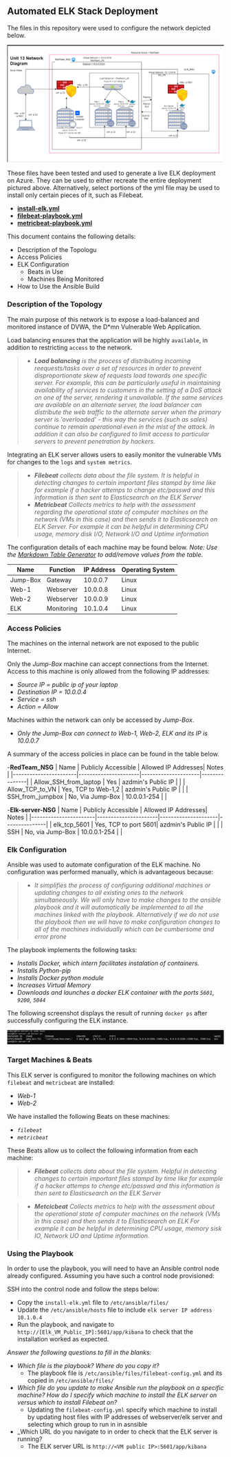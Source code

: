 ## Automated ELK Stack Deployment

The files in this repository were used to configure the network depicted below.

![Network Diagram](Diagrams/NWDIG.png)

These files have been tested and used to generate a live ELK deployment on Azure. They can be used to either recreate the entire deployment pictured above. Alternatively, select portions of the yml file may be used to install only certain pieces of it, such as Filebeat.

- **[install-elk.yml](Ansible/install-elk.yml)**
- **[filebeat-playbook.yml](Ansible/filebeat-playbook.yml)**
- **[metricbeat-playbook.yml](Ansible/metricbeat-playbook.yml)**

This document contains the following details:

- Description of the Topologu
- Access Policies
- ELK Configuration
  - Beats in Use
  - Machines Being Monitored
- How to Use the Ansible Build


### Description of the Topology

The main purpose of this network is to expose a load-balanced and monitored instance of DVWA, the D*mn Vulnerable Web Application.

Load balancing ensures that the application will be highly `available`, in addition to restricting `access` to the network.
>- _**Load balancing** is the process of distributing incoming reequests/tasks over a set of resources in order to prevent disproportionate skew of requests load towards one specific server. For example, this can be particularly useful in maintaining availability of services to customers in the setting of a DoS attack on one of the server, rendering it unavailable. If the same services are available on an alternate server, the load balancer can distribute the web traffic to the alternate server when the primary server is 'overloaded' - this way the services (such as sales) continue to remain operational even in the mist of the attack. In addition it can also be configured to limit access to particular servers to prevent penetration by hackers._

Integrating an ELK server allows users to easily monitor the vulnerable VMs for changes to the `logs` and `system metrics`.
>- _**Filebeat** collects data about the file system. It is helpful in detecting changes to certain important files stampd by time like for example if a hacker attemps to change etc/passwd and this information is then sent to Elasticsearch on the ELK Server_
>- _**Metricbeat** Collects metrics to help with the assessment regarding the operational state of computer machines on the network (VMs in this case) and then sends it to Elasticsearch on ELK Server. For example it can be helpful in determining CPU usage, memory disk I/O, Network I/O and Uptime information_

The configuration details of each machine may be found below.
_Note: Use the [Markdown Table Generator](http://www.tablesgenerator.com/markdown_tables) to add/remove values from the table_.

| Name     | Function | IP Address | Operating System |
|----------|----------|------------|------------------|
| Jump-Box | Gateway  | 10.0.0.7   | Linux            |
| Web-1    | Webserver| 10.0.0.8   | Linux            |
| Web-2    | Webserver| 10.0.0.9   | Linux            |
| ELK      |Monitoring| 10.1.0.4   | Linux            |

### Access Policies

The machines on the internal network are not exposed to the public Internet. 

Only the *Jump-Box* machine can accept connections from the Internet. Access to this machine is only allowed from the following IP addresses:
- _*Source IP = public ip of your laptop*_
- _*Destination IP = 10.0.0.4*_
- _*Service = ssh*_
- _*Action = Allow*_

Machines within the network can only be accessed by *Jump-Box*.
- _Only the Jump-Box can connect to Web-1, Web-2, ELK and its IP is 10.0.0.7_

A summary of the access policies in place can be found in the table below.

-**RedTeam_NSG**
| Name                  | Publicly Accessible  | Allowed IP Addresses| Notes         |
|-----------------------|----------------------|---------------------|---------------|
| Allow_SSH_from_laptop | Yes                  | azdmin's Public IP  |               |
| Allow_TCP_to_VN       | Yes, TCP to Web-1,2  | azdmin's Public IP  |               |
| SSH_from_jumpbox      | No, Via Jump-Box     | 10.0.0.1-254        |               |

-**Elk-server-NSG**
| Name                  | Publicly Accessible  | Allowed IP Addresses| Notes         |
|-----------------------|----------------------|---------------------|---------------|
| elk_tcp_5601          | Yes, TCP to port 5601| azdmin's Public IP  |               |
| SSH                   | No, via Jump-Box     | 10.0.0.1-254        |               |


### Elk Configuration

Ansible was used to automate configuration of the ELK machine. No configuration was performed manually, which is advantageous because:
>- _It simplifies the process of configuring additional machines or updating changes to all existing ones to the network simultaneously. We will only have to make changes to the ansible playbook and it will automatically be implemented to all the machines linked with the playbook. Alternatively if we do not use the playbook then we will have to make configuration changes to all of the machines individually which can be cumbersome and error prone_

The playbook implements the following tasks:
- _Installs Docker, which intern facilitates instalation of containers._
- _Installs Python-pip_
- _Installs Docker python module_
- _Increases Virtual Memory_
- _Downloads and launches a docker ELK container with the ports `5601`, `9200`, `5044`_

The following screenshot displays the result of running `docker ps` after successfully configuring the ELK instance.

![Docker ps](Diagrams/docker_ps_output.png)

### Target Machines & Beats
This ELK server is configured to monitor the following machines on which `filebeat` and `metricbeat` are installed:
- _Web-1_
- _Web-2_


We have installed the following Beats on these machines:
- _`filebeat`_
- _`metricbeat`_

These Beats allow us to collect the following information from each machine:

>- _**Filebeat** collects data about the file system. Helpful in detecting changes to certain important files stampd by time like for example if a hacker attemps to chenge etc/passwd and this information is then sent to Elasticsearch on the ELK Server_

>- _**Metcicbeat** Collects metrics to help with the assessment about the operational state of computer machines on the network (VMs in this case) and then sends it to Elasticsearch on ELK For example it can be helpful in determining CPU usage, memory sisk IO, Network UO and Uptime information._


### Using the Playbook
In order to use the playbook, you will need to have an Ansible control node already configured. Assuming you have such a control node provisioned: 

SSH into the control node and follow the steps below:
- Copy the `install-elk.yml` file to `/etc/ansible/files/`
- Update the `/etc/ansible/hosts` file to include `elk server IP address 10.1.0.4`
- Run the playbook, and navigate to `http://[Elk_VM_Public_IP]:5601/app/kibana` to check that the installation worked as expected.

_Answer the following questions to fill in the blanks:_
- _Which file is the playbook? Where do you copy it?_
  - The playbook file is `/etc/ansible/files/filebeat-config.yml` and its copied in `/etc/ansible/files/`
- _Which file do you update to make Ansible run the playbook on a specific machine? How do I specify which machine to install the ELK server on versus which to install Filebeat on?_
  - Updating the `filebeat-config.yml` specify which machine to install by updating host files with IP addresses of webserver/elk server and selecting which group to run in in asnsible
- _Which URL do you navigate to in order to check that the ELK server is running?
  - The ELK server URL is `http://<VM public IP>:5601/app/kibana`

